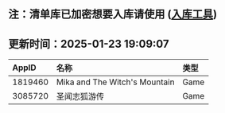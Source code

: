 ## 注：清单库已加密想要入库请使用 ([入库工具](https://github.com/BlankTMing/ManifestAutoUpdate/releases))

## 更新时间：2025-01-23 19:09:07
| AppID | 名称 | 类型  |
| :-------------------- | :----------------------------- | :----------- |
| 1819460 | Mika and The Witch's Mountain| Game |
| 3085720 |  圣闻志狐游传| Game |
